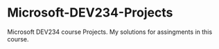 # Microsoft-DEV234-Projects
Microsoft DEV234 course Projects.
My solutions for assingments in this course.
